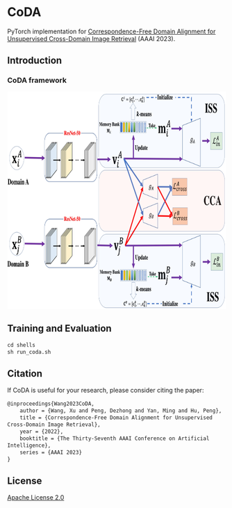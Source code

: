 # CoDA
PyTorch implementation for [Correspondence-Free Domain Alignment for Unsupervised Cross-Domain Image Retrieval](https://arxiv.org/pdf/2302.06081.pdf) (AAAI 2023).
## Introduction

### CoDA framework
<img src="framework.jpeg"  width="860" height="500" />



## Training and Evaluation
```
cd shells
sh run_coda.sh
```



## Citation
If CoDA is useful for your research, please consider citing the paper:
```
@inproceedings{Wang2023CoDA,
    author = {Wang, Xu and Peng, Dezhong and Yan, Ming and Hu, Peng},
    title = {Correspondence-Free Domain Alignment for Unsupervised Cross-Domain Image Retrieval},
    year = {2022},
    booktitle = {The Thirty-Seventh AAAI Conference on Artificial Intelligence},
    series = {AAAI 2023}
}
```

## License

[Apache License 2.0](http://www.apache.org/licenses/LICENSE-2.0)
